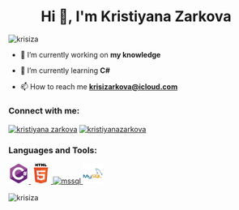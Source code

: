 <h1 align="center">Hi 👋, I'm Kristiyana Zarkova</h1>
<p align="left"> <img src="https://komarev.com/ghpvc/?username=krisiza&label=Profile%20views&color=0e75b6&style=flat" alt="krisiza" /> </p>

- 🔭 I’m currently working on **my knowledge**

- 🌱 I’m currently learning **C#**

- 📫 How to reach me **krisizarkova@icloud.com**

<h3 align="left">Connect with me:</h3>
<p align="left">
<a href="https://fb.com/ppuuffyy" target="blank"><img align="center" src="https://raw.githubusercontent.com/rahuldkjain/github-profile-readme-generator/master/src/images/icons/Social/facebook.svg" alt="kristiyana zarkova" height="30" width="40" /></a>
<a href="https://instagram.com/kristiyanazarkova" target="blank"><img align="center" src="https://raw.githubusercontent.com/rahuldkjain/github-profile-readme-generator/master/src/images/icons/Social/instagram.svg" alt="kristiyanazarkova" height="30" width="40" /></a>
</p>

<h3 align="left">Languages and Tools:</h3>
<p align="left"> <a href="https://www.w3schools.com/cs/" target="_blank" rel="noreferrer"> <img src="https://raw.githubusercontent.com/devicons/devicon/master/icons/csharp/csharp-original.svg" alt="csharp" width="40" height="40"/> </a> <a href="https://www.w3.org/html/" target="_blank" rel="noreferrer"> <img src="https://raw.githubusercontent.com/devicons/devicon/master/icons/html5/html5-original-wordmark.svg" alt="html5" width="40" height="40"/> </a> <a href="https://www.microsoft.com/en-us/sql-server" target="_blank" rel="noreferrer"> <img src="https://www.svgrepo.com/show/303229/microsoft-sql-server-logo.svg" alt="mssql" width="40" height="40"/> </a> <a href="https://www.mysql.com/" target="_blank" rel="noreferrer"> <img src="https://raw.githubusercontent.com/devicons/devicon/master/icons/mysql/mysql-original-wordmark.svg" alt="mysql" width="40" height="40"/> </a> </p>

<p><img align="center" src="https://github-readme-stats.vercel.app/api/top-langs?username=krisiza&show_icons=true&locale=en&layout=compact" alt="krisiza" /></p>
